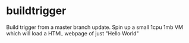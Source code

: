 # buildtrigger
Build trigger from a master branch update. Spin up a small 1cpu 1mb VM which will load a HTML webpage of just "Hello World"
